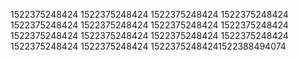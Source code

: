1522375248424
1522375248424
1522375248424
1522375248424
1522375248424
1522375248424
1522375248424
1522375248424
1522375248424
1522375248424
1522375248424
1522375248424
1522375248424
1522375248424
15223752484241522388494074